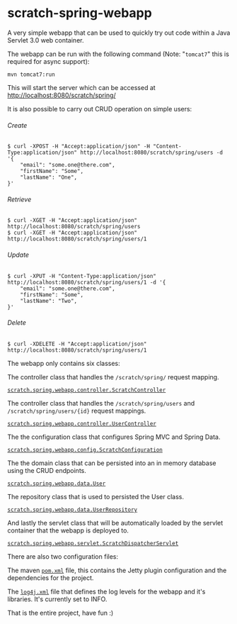 scratch-spring-webapp
==============

A very simple webapp that can be used to quickly try out code within a Java Servlet 3.0 web container.

The webapp can be run with the following command (Note: "`tomcat7`" this is required for async support):

    mvn tomcat7:run

This will start the server which can be accessed at [http://localhost:8080/scratch/spring/](http://localhost:8080/scratch/spring/ "scratch-spring-webapp")

It is also possible to carry out CRUD operation on simple users:

###### Create
    $ curl -XPOST -H "Accept:application/json" -H "Content-Type:application/json" http://localhost:8080/scratch/spring/users -d '{
        "email": "some.one@there.com",
        "firstName": "Some",
        "lastName": "One",
    }'

###### Retrieve
    $ curl -XGET -H "Accept:application/json" http://localhost:8080/scratch/spring/users
    $ curl -XGET -H "Accept:application/json" http://localhost:8080/scratch/spring/users/1

###### Update
    $ curl -XPUT -H "Content-Type:application/json" http://localhost:8080/scratch/spring/users/1 -d '{
        "email": "some.one@there.com",
        "firstName": "Some",
        "lastName": "Two",
    }'

###### Delete
    $ curl -XDELETE -H "Accept:application/json" http://localhost:8080/scratch/spring/users/1


The  webapp only contains six classes:

The controller class that handles the `/scratch/spring/` request mapping.

[`scratch.spring.webapp.controller.ScratchController`](https://github.com/karlbennett/scratch-spring-webapp/blob/master/src/main/java/scratch/spring/webapp/controller/ScratchController.java "ScratchController")

The controller class that handles the `/scratch/spring/users` and `/scratch/spring/users/{id}` request mappings.

[`scratch.spring.webapp.controller.UserController`](https://github.com/karlbennett/scratch-spring-webapp/blob/master/src/main/java/scratch/spring/webapp/controller/UserController.java "UserController")

The the configuration class that configures Spring MVC and Spring Data.

[`scratch.spring.webapp.config.ScratchConfiguration`](https://github.com/karlbennett/scratch-spring-webapp/blob/master/src/main/java/scratch/spring/webapp/config/ScratchConfiguration.java "ScratchConfiguration")
    
The the domain class that can be persisted into an in memory database using the CRUD endpoints.

[`scratch.spring.webapp.data.User`](https://github.com/karlbennett/scratch-spring-webapp/blob/master/src/main/java/scratch/spring/webapp/data/User.java "User")

The repository class that is used to persisted the User class.

[`scratch.spring.webapp.data.UserRepository`](https://github.com/karlbennett/scratch-spring-webapp/blob/master/src/main/java/scratch/spring/webapp/data/UserRepository.java "UserRepository")

And lastly the servlet class that will be automatically loaded by the servlet container that the webapp is deployed to.

[`scratch.spring.webapp.servlet.ScratchDispatcherServlet`](https://github.com/karlbennett/scratch-spring-webapp/blob/master/src/main/java/scratch/spring/webapp/servlet/ScratchDispatcherServlet.java "ScratchDispatcherServlet")

There are also two configuration files:

The maven [`pom.xml`](https://github.com/karlbennett/scratch-spring-webapp/blob/master/pom.xml "pom.xml") file, this contains the Jetty plugin configuration and the dependencies for the project.

The [`log4j.xml`](https://github.com/karlbennett/scratch-spring-webapp/blob/master/src/main/resources/log4j.xml "log4j.xml") file that defines the log levels for the webapp and it's libraries. It's currently set to INFO.

That is the entire project, have fun :)
